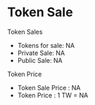 # Token Sale

Token Sales

* Tokens for sale: NA
* Private Sale: NA
* Public Sale: NA

Token Price

* Token Sale Price : NA
* Token Price : 1 TW = NA
